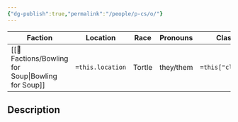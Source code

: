 ```yaml
---
{"dg-publish":true,"permalink":"/people/p-cs/o/"}
---
```



| Faction         | Location         | Race         | Pronouns         | Class(es)            | Title               |
| --------------- | ---------------- | ------------ | ---------------- | -------------------- | ------------------- |
| [[🤝 Factions/Bowling for Soup\|Bowling for Soup]] | `=this.location` | Tortle | they/them | `=this["class(es)"]` | `=this["title(s)"]` |
## Description